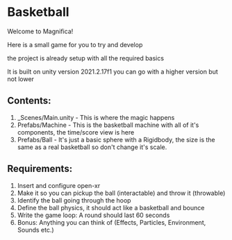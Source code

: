 # Basketball

Welcome to Magnifica!


Here is a small game for you to try and develop

the project is already setup with all the required basics

It is built on unity version 2021.2.17f1 you can go with a higher version but not lower


## Contents:
1. _Scenes/Main.unity - This is where the magic happens
2. Prefabs/Machine - This is the basketball machine with all of it's components, the time/score view is here
3. Prefabs/Ball - It's just a basic sphere with a Rigidbody, the size is the same as a real basketball so don't change it's scale.


## Requirements:

1. Insert and configure open-xr
2. Make it so you can pickup the ball (interactable) and throw it (throwable)
3. Identify the ball going through the hoop
4. Define the ball physics, it should act like a basketball and bounce
5. Write the game loop: A round should last 60 seconds
6. Bonus: Anything you can think of (Effects, Particles, Environment, Sounds etc.)
